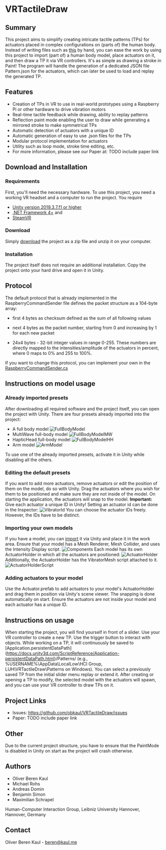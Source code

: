 

# VRTactileDraw

## Summary

This project aims to simplify creating intricate tactile patterns (TPs) for actuators placed in complex configurations on (parts of) the human body. Instead of writing files such as [this](https://github.com/obkaul/VRTactileDraw/blob/main/Assets/ExamplesAndImages/Pattern.json) by hand, you can ease the work by using this project to import (part of) a human body model, place actuators on it, and then draw a TP it via VR controllers. It's as simple as drawing a stroke in Paint! The program will handle the generation of a dedicated JSON file Pattern.json for the actuators, which can later be used to load and replay the generated TP.

## Features
* Creation of TPs in VR to use in real-world prototypes using a Raspberry Pi or other hardware to drive vibration motors
* Real-time tactile feedback while drawing, ability to replay patterns
* Reflection paint mode enabling the user to draw while generating a mirrored stroke to make symmetrical TPs
* Automatic detection of actuators with a unique ID
* Automatic generation of easy to use .json files for the TPs
* Modular protocol implementation for actuators
* Utility such as loop mode, stroke time editing, etc.
* For more information, please see our Paper at: TODO include paper link

## Download and Installation

### Requirements

First, you'll need the necessary hardware. To use this project, you need a working VR headset and a computer to run the project. You require 
* [Unity version 2019.3.7.f1 or higher](https://unity.com/)
* [.NET Framework 4+](https://www.microsoft.com/en-us/download/details.aspx?id=17851) and 
* [SteamVR](https://store.steampowered.com/)
 

### Download
 
Simply [download](https://github.com/obkaul/VRTactileDraw.git) the project as a zip file and unzip it on your computer.


### Installation

The project itself does not require an additional installation. Copy the project onto your hard drive and open it in Unity. 

## Protocol

The default protocol that is already implemented in the RaspberryCommandSender file defines the packet structure as a 104-byte array:

* first 4 bytes as checksum defined as the sum of all following values

* next 4 bytes as the packet number, starting from 0 and increasing by 1 for each new packet

* 24x4 bytes - 32-bit integer values in range 0-255. These numbers are directly mapped to the intensities/amplitude of the actuators in percent, where 0 maps to 0% and 255 to 100%.

  

If you want to change this protocol, you can implement your own in the [RaspberryCommandSender.cs](https://github.com/obkaul/VRTactileDraw/blob/main/Assets/PatternDesigner/Scripts/Controller/RaspberryCommandSender.cs)


## Instructions on model usage

###  Already imported presets
After downloading all required software and the project itself, you can open the project with Unity.
There are four presets already imported into the project:
* A full body model
![FullBodyModel](https://github.com/obkaul/VRTactileDraw/blob/main/Assets/ExamplesAndImages/Images/FullBodyModel.png)
* MultiWave full-body model
![FullBodyModelMW](https://github.com/obkaul/VRTactileDraw/blob/main/Assets/ExamplesAndImages/Images/FullBodyModelMW.png)
* HapticHead full-body model
![FullBodyModelHH](https://github.com/obkaul/VRTactileDraw/blob/main/Assets/ExamplesAndImages/Images/FullBodyModelHH.png)
* Arm model
![ArmModel](https://github.com/obkaul/VRTactileDraw/blob/main/Assets/ExamplesAndImages/Images/ArmModel.png)

To use one of the already imported presets, activate it in Unity while disabling all the others.

### Editing the default presets
If you want to add more actuators, remove actuators or edit the position of them on the model, do so with Unity. Drag the actuators where you wish for them to be positioned and make sure they are not inside of the model. On starting the application, the actuators will snap to the model. 
**Important:** Give each actuator a unique ID in Unity! Setting an actuator id can be done in the Inspector:
![VibratorId](https://github.com/obkaul/VRTactileDraw/blob/main/Assets/ExamplesAndImages/Images/VibratorId.png)
You can choose the actuator IDs freely. However, the IDs have to be distinct.

### Importing your own models
If you have a model, you can [import](https://docs.unity3d.com/Manual/ImportingAssets.html) it via Unity and place it in the work area. Ensure that your model has a Mesh Renderer, Mesh Collider, and uses the Intensity Display script.
![Components](https://github.com/obkaul/VRTactileDraw/blob/main/Assets/ExamplesAndImages/Images/model_components.png)
 Each model has its own ActuatorHolder in which all the actuators are positioned:
![ActuatorHolder](https://github.com/obkaul/VRTactileDraw/blob/main/Assets/ExamplesAndImages/Images/ActuatorHolder.png)
Additionally, the ActuatorHolder has the VibratorMesh script attached to it.
![ActuatorHolderScript](https://github.com/obkaul/VRTactileDraw/blob/main/Assets/ExamplesAndImages/Images/ActuatorHolderScript.png)
### Adding actuators to your model
Use the Actuator.prefab to add actuators to your model's ActuatorHolder and drag them in position via Unity's scene viewer. The snapping is done automatically on start. Ensure the actuators are not inside your model and each actuator has a unique ID.

## Instructions on usage
When starting the project, you will find yourself in front of a slider. Use your VR controller to create a new TP. Use the trigger button to interact with objects. While working on a TP, it will continuously be saved to [Application.persistentDataPath] (https://docs.unity3d.com/ScriptReference/Application-persistentDataPath.html)/Patterns/ (e.g., %USERNAME%\AppData\LocalLow\HCI Group, LUH\VRTactileDraw\Patterns on Windows).
You can select a previously saved TP from the initial slider menu replay or extend it.
After creating or opening a TP to modify, the selected model with the actuators will spawn, and you can use your VR controller to draw TPs on it.

## Project Links
* Issues: https://github.com/obkaul/VRTactileDraw/issues
* Paper: TODO include paper link

## Other
Due to the current project structure, you have to ensure that the PaintMode is disabled in Unity on start as the project will crash otherwise.
  

## Authors
* Oliver Beren Kaul
* Michael Rohs
* Andreas Domin
* Benjamin Simon
* Maximilian Schrapel

Human-Computer Interaction Group, Leibniz University Hannover, Hannover, Germany

## Contact
Oliver Beren Kaul - [beren@kaul.me](mailto:beren@kaul.me)
